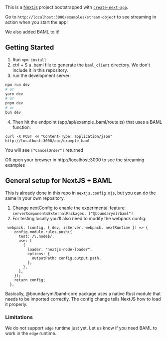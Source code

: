 This is a [Next.js](https://nextjs.org/) project bootstrapped with [`create-next-app`](https://github.com/vercel/next.js/tree/canary/packages/create-next-app).

Go to `http://localhost:3000/examples/stream-object` to see streaming in action when you start the app!

We also added BAML to it!

## Getting Started

1. Run `npm install`
2. ctrl + S a .baml file to generate the `baml_client` directory. We don't include it in this repository.
3. run the development server:

```bash
npm run dev
# or
yarn dev
# or
pnpm dev
# or
bun dev
```

4. Then hit the endpoint (app/api/example_baml/route.ts) that uses a BAML function:

```
curl -X POST -H "Content-Type: application/json" http://localhost:3000/api/example_baml
```

You will see `["CancelOrder"]` returned

OR open your browser in http://localhost:3000 to see the streaming examples

## General setup for NextJS + BAML

This is already done in this repo in `nextjs.config.mjs`, but you can do the same in your own repository.

1. Change nextConfig to enable the experimental feature: `serverComponentsExternalPackages: ["@boundaryml/baml"]`
2. For testing locally you'll also need to modify the webpack config:

```
 webpack: (config, { dev, isServer, webpack, nextRuntime }) => {
    config.module.rules.push({
      test: /\.node$/,
      use: [
        {
          loader: "nextjs-node-loader",
          options: {
            outputPath: config.output.path,
          },
        },
      ],
    });
    return config;
  },
```

Basically, @boundaryml/baml-core package uses a native Rust module that needs to be imported correctly. The config change tells NextJS how to load it properly.

### Limitations

We do not support `edge` runtime just yet. Let us know if you need BAML to work in the `edge` runtime.
